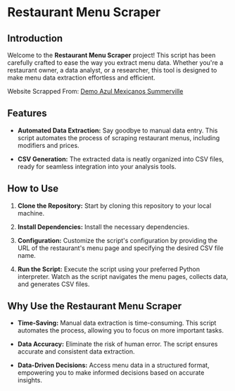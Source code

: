 # Restaurant Menu Scraper

## Introduction

Welcome to the **Restaurant Menu Scraper** project! This script has been carefully crafted to ease the way you extract menu data. Whether you're a restaurant owner, a data analyst, or a researcher, this tool is designed to make menu data extraction effortless and efficient.

Website Scrapped From: [Demo Azul Mexicanos Summerville](https://demoazulmexicanosummerville.onlineordersnow.com/MenuDisplay)

## Features

- **Automated Data Extraction:** Say goodbye to manual data entry. This script automates the process of scraping restaurant menus, including modifiers and prices.

- **CSV Generation:** The extracted data is neatly organized into CSV files, ready for seamless integration into your analysis tools.

## How to Use

1. **Clone the Repository:** Start by cloning this repository to your local machine.

2. **Install Dependencies:**  Install the necessary dependencies.

3. **Configuration:** Customize the script's configuration by providing the URL of the restaurant's menu page and specifying the desired CSV file name.

4. **Run the Script:** Execute the script using your preferred Python interpreter. Watch as the script navigates the menu pages, collects data, and generates CSV files.

## Why Use the Restaurant Menu Scraper

- **Time-Saving:** Manual data extraction is time-consuming. This script automates the process, allowing you to focus on more important tasks.

- **Data Accuracy:** Eliminate the risk of human error. The script ensures accurate and consistent data extraction.

- **Data-Driven Decisions:** Access menu data in a structured format, empowering you to make informed decisions based on accurate insights.
